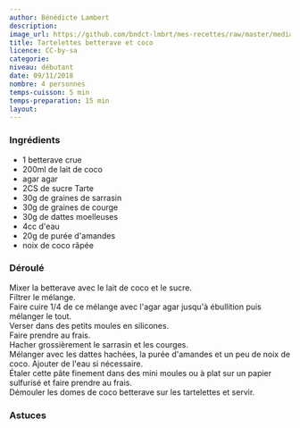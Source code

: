 ```yaml
---
author: Bénédicte Lambert
description: 
image_url: https://github.com/bndct-lmbrt/mes-recettes/raw/master/medias/Tartelette-betterave-coco.jpg
title: Tartelettes betterave et coco
licence: CC-by-sa
categorie: 
niveau: débutant
date: 09/11/2018
nombre: 4 personnes
temps-cuisson: 5 min
temps-preparation: 15 min
layout: 
---
```



### Ingrédients  

* 1 betterave crue
* 200ml de lait de coco
* agar agar
* 2CS de sucre
Tarte  
* 30g de graines de sarrasin 
* 30g de graines de courge
* 30g de dattes moelleuses
* 4cc d'eau
* 20g de purée d'amandes
* noix de coco râpée


### Déroulé  


Mixer la betterave avec le lait de coco et le sucre.  
Filtrer le mélange.  
Faire cuire 1/4 de ce mélange avec l'agar agar jusqu'à ébullition puis mélanger le tout.  
Verser dans des petits moules en silicones.  
Faire prendre au frais.  
Hacher grossièrement le sarrasin et les courges.  
Mélanger avec les dattes hachées, la purée d'amandes et un peu de noix de coco. 
Ajouter de l'eau si nécessaire.  
Étaler cette pâte finement dans des mini moules ou à plat sur un papier sulfurisé et faire prendre au frais.  
Démouler les domes de coco betterave sur les tartelettes et servir.  


### Astuces

